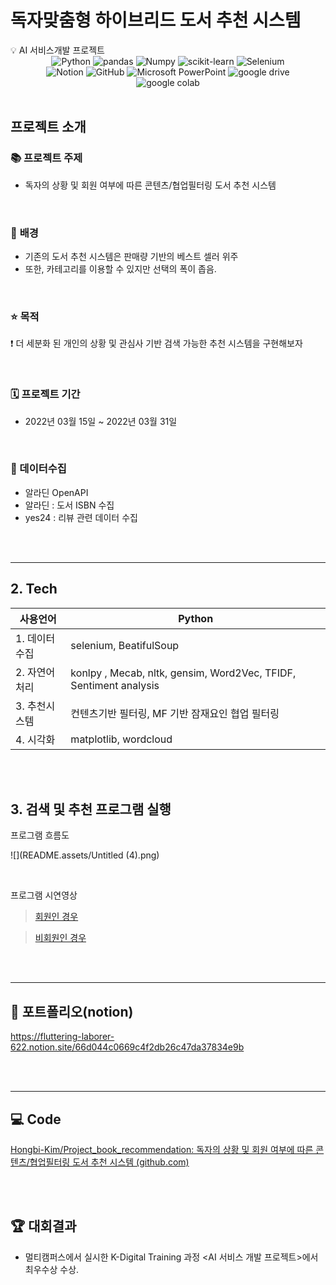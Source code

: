 # 독자맞춤형 하이브리드 도서 추천 시스템

<aside>
💡 AI 서비스개발 프로젝트
<br>

<div align=center>
<img alt="Python" src ="https://img.shields.io/badge/Python-3776AB.svg?&style=for-the-badge&logo=Python&logoColor=white"/>
<img alt="pandas" src ="https://img.shields.io/badge/pandas-%23150458.svg?style=for-the-badge&logo=pandas&logoColor=white"/>
<img alt="Numpy" src ="https://img.shields.io/badge/Numpy-%23013243.svg?&style=for-the-badge&logo=Numpy&logoColor=white"/>
<img alt="scikit-learn" src ="https://img.shields.io/badge/scikit--learn-%23F7931E.svg?style=for-the-badge&logo=scikit-learn&logoColor=white"/>
<img alt="Selenium" src ="https://img.shields.io/badge/-selenium-%43B02A?style=for-the-badge&logo=selenium&logoColor=white"/>
<br>
<img alt="Notion" src ="https://img.shields.io/badge/Notion-000000.svg?&style=for-the-badge&logo=notion&logoColor=white"/>
<img alt="GitHub" src ="https://img.shields.io/badge/Github-%23181717.svg?&style=for-the-badge&logo=GitHub&logoColor=white"/>
<img alt="Microsoft PowerPoint" src ="https://img.shields.io/badge/Microsoft%20PowerPoint-%23B7472A.svg?&style=for-the-badge&logo=Microsoft PowerPoint&logoColor=white"/>
<img alt="google drive" src ="https://img.shields.io/badge/Googlecolab%20Drive-%234285F4.svg?&style=for-the-badge&logo=Googlecolab&logoColor=white"/>
<br>   
<img alt="google colab" src ="https://img.shields.io/badge/google%20colab-%23F9AB00.svg?&style=for-the-badge&logo=googledrive&logoColor=white"/>

</div>

<br/>

# 프로젝트 소개

###  📚 프로젝트 주제

- 독자의 상황 및 회원 여부에 따른 콘텐츠/협업필터링 도서 추천 시스템

<br>

### 💭 **배경**

- 기존의 도서 추천 시스템은 판매량 기반의 베스트 셀러 위주
- 또한, 카테고리를 이용할 수 있지만 선택의 폭이 좁음.

<br>

### ⭐ **목적**

❗ 더 세분화 된 개인의 상황 및 관심사 기반 검색 가능한 추천 시스템을 구현해보자

<br>

### 🗓️ **프로젝트 기간**

- 2022년 03월 15일 ~ 2022년 03월 31일

<br>

### 💽 데이터수집

- 알라딘 OpenAPI
- 알라딘 : 도서 ISBN 수집
- yes24 : 리뷰 관련 데이터 수집

<br>

<br>

---

## **2. Tech**

| 사용언어      | Python                                                       |
| ------------- | ------------------------------------------------------------ |
| 1. 데이터수집 | selenium, BeatifulSoup                                       |
| 2. 자연어처리 | konlpy , Mecab, nltk, gensim, Word2Vec, TFIDF, Sentiment analysis |
| 3. 추천시스템 | 컨텐츠기반 필터링, MF 기반 잠재요인 협업 필터링              |
| 4. 시각화     | matplotlib, wordcloud                                        |

<br>

<br>

## 3. 검색 및 추천 프로그램 실행

프로그램 흐름도

![](README.assets/Untitled (4).png)

<br>

프로그램 시연영상

> [회원인 경우](https://youtu.be/TaFhuFYpZY0)

> [비회원인 경우](https://youtu.be/Vg2ldHcTglE)

<br>

<br>

---

# 💫 포트폴리오(notion)

https://fluttering-laborer-622.notion.site/66d044c0669c4f2db26c47da37834e9b

<br>

<br>

---

# :computer: Code

[Hongbi-Kim/Project_book_recommendation: 독자의 상황 및 회원 여부에 따른 콘텐츠/협업필터링 도서 추천 시스템 (github.com)](https://github.com/Hongbi-Kim/Project_book_recommendation)

<br>

<br>

# 🏆 대회결과

- 멀티캠퍼스에서 실시한 K-Digital Training 과정 <AI 서비스 개발 프로젝트>에서 최우수상 수상.